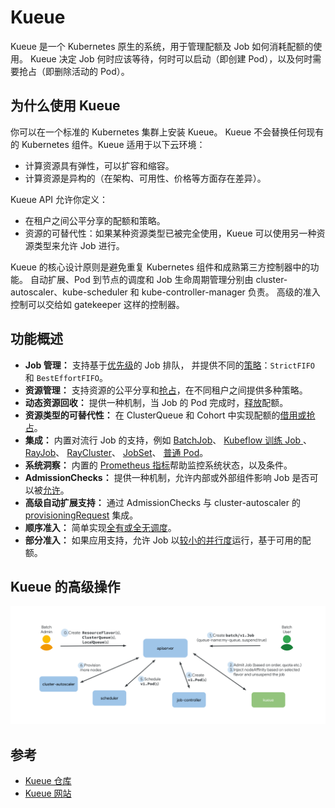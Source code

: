 # Kueue

Kueue 是一个 Kubernetes 原生的系统，用于管理配额及 Job 如何消耗配额的使用。
Kueue 决定 Job 何时应该等待，何时可以启动（即创建 Pod），以及何时需要抢占（即删除活动的 Pod）。

## 为什么使用 Kueue

你可以在一个标准的 Kubernetes 集群上安装 Kueue。
Kueue 不会替换任何现有的 Kubernetes 组件。Kueue 适用于以下云环境：

- 计算资源具有弹性，可以扩容和缩容。
- 计算资源是异构的（在架构、可用性、价格等方面存在差异）。

Kueue API 允许你定义：

- 在租户之间公平分享的配额和策略。
- 资源的可替代性：如果某种资源类型已被完全使用，Kueue 可以使用另一种资源类型来允许 Job 进行。

Kueue 的核心设计原则是避免重复 Kubernetes 组件和成熟第三方控制器中的功能。
自动扩展、Pod 到节点的调度和 Job 生命周期管理分别由 cluster-autoscaler、kube-scheduler 和 kube-controller-manager 负责。
高级的准入控制可以交给如 gatekeeper 这样的控制器。

## 功能概述

- **Job 管理：** 支持基于[优先级](https://kueue.sigs.k8s.io/docs/concepts/workload/#priority)的 Job 排队，
  并提供不同的[策略](https://kueue.sigs.k8s.io/docs/concepts/cluster_queue/#queueing-strategy)：`StrictFIFO` 和 `BestEffortFIFO`。
- **资源管理：** 支持资源的公平分享和[抢占](https://kueue.sigs.k8s.io/docs/concepts/cluster_queue/#preemption)，在不同租户之间提供多种策略。
- **动态资源回收：** 提供一种机制，当 Job 的 Pod 完成时，[释放](https://kueue.sigs.k8s.io/docs/concepts/workload/#dynamic-reclaim)配额。
- **资源类型的可替代性：** 在 ClusterQueue 和 Cohort 中实现配额的[借用或抢占](https://kueue.sigs.k8s.io/docs/concepts/cluster_queue/#flavorfungibility)。
- **集成：** 内置对流行 Job 的支持，例如 [BatchJob](https://kueue.sigs.k8s.io/docs/tasks/run/jobs/)、
  [Kubeflow 训练 Job ](https://kueue.sigs.k8s.io/docs/tasks/run/kubeflow/)、
  [RayJob](https://kueue.sigs.k8s.io/docs/tasks/run/rayjobs/)、
  [RayCluster](https://kueue.sigs.k8s.io/docs/tasks/run/rayclusters/)、
  [JobSet](https://kueue.sigs.k8s.io/docs/tasks/run/jobsets/)、
  [普通 Pod](https://kueue.sigs.k8s.io/docs/tasks/run/plain_pods/)。
- **系统洞察：** 内置的 [Prometheus 指标](https://kueue.sigs.k8s.io/docs/reference/metrics/)帮助监控系统状态，以及条件。
- **AdmissionChecks：** 提供一种机制，允许内部或外部组件影响 Job 是否可以被[允许](https://kueue.sigs.k8s.io/docs/concepts/admission_check/)。
- **高级自动扩展支持：** 通过 AdmissionChecks 与 cluster-autoscaler 的
  [provisioningRequest](https://kueue.sigs.k8s.io/docs/admission-check-controllers/provisioning/#job-using-a-provisioningrequest) 集成。
- **顺序准入：** 简单实现[全有或全无调度](https://kueue.sigs.k8s.io/docs/tasks/setup_sequential_admission/)。
- **部分准入：** 如果应用支持，允许 Job 以[较小的并行度](https://kueue.sigs.k8s.io/docs/tasks/run/jobs/#partial-admission)运行，基于可用的配额。

## Kueue 的高级操作

![高级 Kueue 操作](./images/theory-of-kueue.svg)

## 参考

- [Kueue 仓库](https://github.com/kubernetes-sigs/kueue)
- [Kueue 网站](https://kueue.sigs.k8s.io/)

